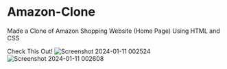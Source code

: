 # Amazon-Clone
Made a Clone of Amazon Shopping Website (Home Page) Using HTML and CSS

Check This Out!
![Screenshot 2024-01-11 002524](https://github.com/Kaustubh-Indulkar/Amazon-Clone/assets/147513594/c9466ef3-d6ef-41f3-9743-fe8c94697ad6)
![Screenshot 2024-01-11 002608](https://github.com/Kaustubh-Indulkar/Amazon-Clone/assets/147513594/bf1509de-23bb-4793-9734-0b33277d5c33)
